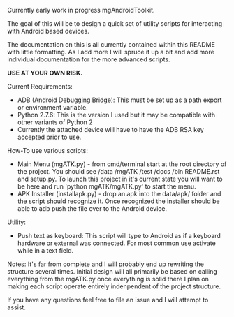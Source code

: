 Currently early work in progress mgAndroidToolkit.

The goal of this will be to design a quick set of utility scripts for
interacting with Android based devices.

The documentation on this is all currently contained within this README with little
formatting. As I add more I will spruce it up a bit and add more individual documentation
for the more advanced scripts.

**USE AT YOUR OWN RISK.**

Current Requirements:
- ADB (Android Debugging Bridge): This must be set up as a path export or environment variable.
- Python 2.7.6: This is the version I used but it may be compatible with other variants of Python 2
- Currently the attached device will have to have the ADB RSA key accepted prior to use.

How-To use various scripts:
- Main Menu (mgATK.py) - from cmd/terminal start at the root directory of the project. You should see /data /mgATK /test /docs /bin README.rst and setup.py. To launch this project in it's current state you will want to be here and run 'python mgATK/mgATK.py' to start the menu.
- APK Installer (installapk.py) - drop an apk into the data/apk/ folder and the script should recognize it. Once recognized the installer should be able to adb push the file over to the Android device.

Utility:
- Push text as keyboard: This script will type to Android as if a keyboard hardware or external was connected. For most common use activate while in a text field.

Notes:
It's far from complete and I will probably end up rewriting the structure several times.
Initial design will all primarily be based on calling everything from the mgATK.py
once everything is solid there I plan on making each script operate entirely indenpendent of the project structure.

If you have any questions feel free to file an issue and I will attempt to assist.
